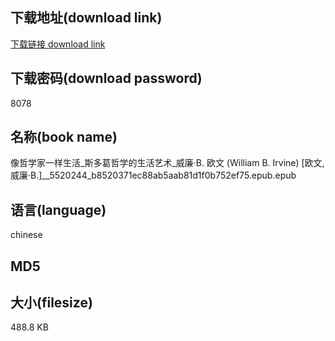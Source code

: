## 下载地址(download link)
[下载链接 download link](https://tutu365.netlify.app/?s=%E5%83%8F%E5%93%B2%E5%AD%A6%E5%AE%B6%E4%B8%80%E6%A0%B7%E7%94%9F%E6%B4%BB_%E6%96%AF%E5%A4%9A%E8%91%9B%E5%93%B2%E5%AD%A6%E7%9A%84%E7%94%9F%E6%B4%BB%E8%89%BA%E6%9C%AF_%E5%A8%81%E5%BB%89%C2%B7B.+%E6%AC%A7%E6%96%87+%28William+B.+Irvine%29+%5B%E6%AC%A7%E6%96%87%2C+%E5%A8%81%E5%BB%89%C2%B7B.%5D__5520244_b8520371ec88ab5aab81d1f0b752ef75.epub)

## 下载密码(download password)
8078

## 名称(book name)
像哲学家一样生活_斯多葛哲学的生活艺术_威廉·B. 欧文 (William B. Irvine) [欧文, 威廉·B.]__5520244_b8520371ec88ab5aab81d1f0b752ef75.epub.epub

## 语言(language)
chinese

## MD5


## 大小(filesize)
488.8 KB
